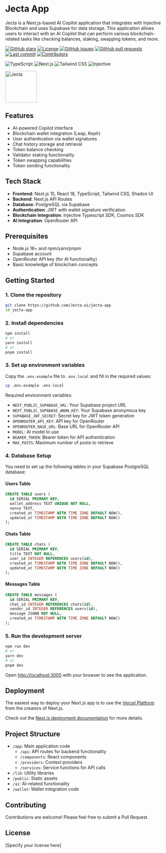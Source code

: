 # Jecta App

Jecta is a Next.js-based AI Copilot application that integrates with Injective Blockchain and uses Supabase for data storage. This application allows users to interact with an AI Copilot that can perform various blockchain-related tasks like checking balances, staking, swapping tokens, and more.

[![GitHub stars](https://img.shields.io/github/stars/yourusername/your-repo.svg)](https://github.com/Jecta-ai/jecta-app/stargazers)
[![License](https://img.shields.io/github/license/yourusername/your-repo.svg)](https://github.com/Jecta-ai/jecta-app/blob/main/LICENSE)
[![GitHub issues](https://img.shields.io/github/issues/yourusername/your-repo.svg)](https://github.com/Jecta-ai/jecta-app/issues)
[![GitHub pull requests](https://img.shields.io/github/issues-pr/yourusername/your-repo.svg)](https://github.com/Jecta-ai/jecta-app/pulls)
[![Last commit](https://img.shields.io/github/last-commit/yourusername/your-repo.svg)](https://github.com/Jecta-ai/jecta-app/commits/main)
[![Contributors](https://img.shields.io/github/contributors/yourusername/your-repo.svg)](https://github.com/Jecta-ai/jecta-app/graphs/contributors)


![TypeScript](https://img.shields.io/badge/TypeScript-3178C6?style=for-the-badge&logo=typescript&logoColor=white)
![Next.js](https://img.shields.io/badge/Next.js-000000?style=for-the-badge&logo=nextdotjs&logoColor=white)
![Tailwind CSS](https://img.shields.io/badge/Tailwind_CSS-06B6D4?style=for-the-badge&logo=tailwindcss&logoColor=white)
![Injective](https://img.shields.io/badge/Injective-0052FF?style=for-the-badge&logo=injectiveprotocol&logoColor=white)

<img src="https://pbs.twimg.com/profile_images/1887520476555046912/wxXggXte_400x400.jpg" alt="Jecta" width="100" height="100">

## Features

- AI-powered Copilot interface
- Blockchain wallet integration (Leap, Keplr)
- User authentication via wallet signatures
- Chat history storage and retrieval
- Token balance checking
- Validator staking functionality
- Token swapping capabilities
- Token sending functionality

## Tech Stack

- **Frontend**: Next.js 15, React 18, TypeScript, Tailwind CSS, Shadcn UI
- **Backend**: Next.js API Routes
- **Database**: PostgreSQL via Supabase
- **Authentication**: JWT with wallet signature verification
- **Blockchain Integration**: Injective Typescript SDK, Cosmos SDK
- **AI Integration**: OpenRouter API

## Prerequisites

- Node.js 18+ and npm/yarn/pnpm
- Supabase account
- OpenRouter API key (for AI functionality)
- Basic knowledge of blockchain concepts

## Getting Started

### 1. Clone the repository

```bash
git clone https://github.com/Jecta-ai/jecta-app
cd jecta-app
```

### 2. Install dependencies

```bash
npm install
# or
yarn install
# or
pnpm install
```

### 3. Set up environment variables

Copy the `.env.example` file to `.env.local` and fill in the required values:

```bash
cp .env.example .env.local
```

Required environment variables:
- `NEXT_PUBLIC_SUPABASE_URL`: Your Supabase project URL
- `NEXT_PUBLIC_SUPABASE_ANON_KEY`: Your Supabase anonymous key
- `SUPABASE_JWT_SECRET`: Secret key for JWT token generation
- `OPENROUTER_API_KEY`: API key for OpenRouter
- `OPENROUTER_BASE_URL`: Base URL for OpenRouter API
- `MODEL`: AI model to use
- `BEARER_TOKEN`: Bearer token for API authentication
- `MAX_POSTS`: Maximum number of posts to retrieve

### 4. Database Setup

You need to set up the following tables in your Supabase PostgreSQL database:

#### Users Table
```sql
CREATE TABLE users (
  id SERIAL PRIMARY KEY,
  wallet_address TEXT UNIQUE NOT NULL,
  nonce TEXT,
  created_at TIMESTAMP WITH TIME ZONE DEFAULT NOW(),
  updated_at TIMESTAMP WITH TIME ZONE DEFAULT NOW()
);
```

#### Chats Table
```sql
CREATE TABLE chats (
  id SERIAL PRIMARY KEY,
  title TEXT NOT NULL,
  user_id INTEGER REFERENCES users(id),
  created_at TIMESTAMP WITH TIME ZONE DEFAULT NOW(),
  updated_at TIMESTAMP WITH TIME ZONE DEFAULT NOW()
);
```

#### Messages Table
```sql
CREATE TABLE messages (
  id SERIAL PRIMARY KEY,
  chat_id INTEGER REFERENCES chats(id),
  sender_id INTEGER REFERENCES users(id),
  message JSONB NOT NULL,
  created_at TIMESTAMP WITH TIME ZONE DEFAULT NOW()
);
```

### 5. Run the development server

```bash
npm run dev
# or
yarn dev
# or
pnpm dev
```

Open [http://localhost:3000](http://localhost:3000) with your browser to see the application.

## Deployment

The easiest way to deploy your Next.js app is to use the [Vercel Platform](https://vercel.com/new?utm_medium=default-template&filter=next.js&utm_source=create-next-app&utm_campaign=create-next-app-readme) from the creators of Next.js.

Check out the [Next.js deployment documentation](https://nextjs.org/docs/app/building-your-application/deploying) for more details.

## Project Structure

- `/app`: Main application code
  - `/api`: API routes for backend functionality
  - `/components`: React components
  - `/providers`: Context providers
  - `/services`: Service functions for API calls
- `/lib`: Utility libraries
- `/public`: Static assets
- `/ai`: AI-related functionality
- `/wallet`: Wallet integration code

## Contributing

Contributions are welcome! Please feel free to submit a Pull Request.

## License

[Specify your license here]
